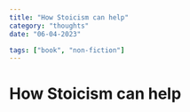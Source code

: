 ```yaml
---
title: "How Stoicism can help"
category: "thoughts"
date: "06-04-2023"

tags: ["book", "non-fiction"]
---
```


# How Stoicism can help
